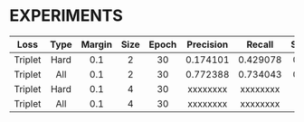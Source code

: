 # EXPERIMENTS

|   Loss  | Type | Margin | Size | Epoch | Precision |  Recall  | Specificity |
|:-------:|:----:|:------:|:----:|:-----:|:---------:|:--------:|:-----------:|
| Triplet | Hard |   0.1  |   2  |   30  |  0.174101 | 0.429078 |   0.571642  |
| Triplet |  All |   0.1  |   2  |   30  |  0.772388 | 0.734043 |   0.954478  |
| Triplet | Hard |   0.1  |   4  |   30  |  xxxxxxxx | xxxxxxxx |   xxxxxxxx  |
| Triplet |  All |   0.1  |   4  |   30  |  xxxxxxxx | xxxxxxxx |   xxxxxxxx  |
